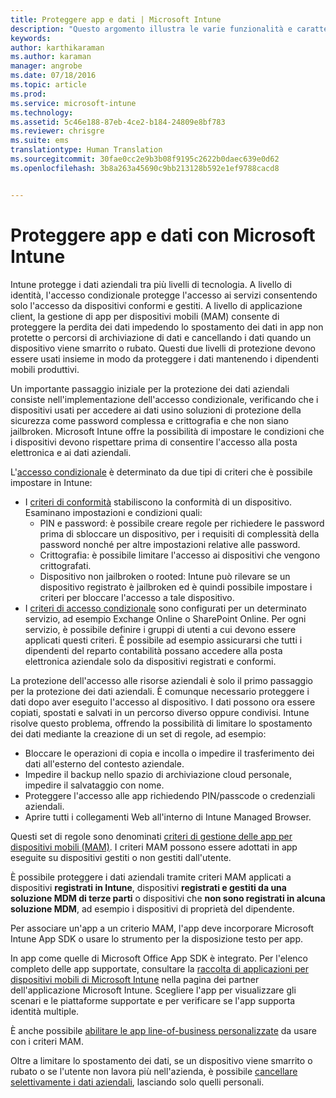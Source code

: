 ```yaml
---
title: Proteggere app e dati | Microsoft Intune
description: "Questo argomento illustra le varie funzionalità e caratteristiche disponibili in Intune per proteggere le app e i dati aziendali."
keywords: 
author: karthikaraman
ms.author: karaman
manager: angrobe
ms.date: 07/18/2016
ms.topic: article
ms.prod: 
ms.service: microsoft-intune
ms.technology: 
ms.assetid: 5c46e188-87eb-4ce2-b184-24809e8bf783
ms.reviewer: chrisgre
ms.suite: ems
translationtype: Human Translation
ms.sourcegitcommit: 30fae0cc2e9b3b08f9195c2622b0daec639e0d62
ms.openlocfilehash: 3b8a263a45690c9bb213128b592e1ef9788cacd8


---
```


# <a name="protect-apps-and-data-with-microsoft-intune"></a>Proteggere app e dati con Microsoft Intune


Intune protegge i dati aziendali tra più livelli di tecnologia.  A livello di identità, l'accesso condizionale protegge l'accesso ai servizi consentendo solo l'accesso da dispositivi conformi e gestiti.  A livello di applicazione client, la gestione di app per dispositivi mobili (MAM) consente di proteggere la perdita dei dati impedendo lo spostamento dei dati in app non protette o percorsi di archiviazione di dati e cancellando i dati quando un dispositivo viene smarrito o rubato.  Questi due livelli di protezione devono essere usati insieme in modo da proteggere i dati mantenendo i dipendenti mobili produttivi.

Un importante passaggio iniziale per la protezione dei dati aziendali consiste nell'implementazione dell'accesso condizionale, verificando che i dispositivi usati per accedere ai dati usino soluzioni di protezione della sicurezza come password complessa e crittografia e che non siano jailbroken. Microsoft Intune offre la possibilità di impostare le condizioni che i dispositivi devono rispettare prima di consentire l'accesso alla posta elettronica e ai dati aziendali.

L'[accesso condizionale](restrict-access-to-email-and-o365-services-with-microsoft-intune.md) è determinato da due tipi di criteri che è possibile impostare in Intune:
- I [criteri di conformità](introduction-to-device-compliance-policies-in-microsoft-intune.md) stabiliscono la conformità di un dispositivo. Esaminano impostazioni e condizioni quali:
  - PIN e password: è possibile creare regole per richiedere le password prima di sbloccare un dispositivo, per i requisiti di complessità della password nonché per altre impostazioni relative alle password.
  - Crittografia: è possibile limitare l'accesso ai dispositivi che vengono crittografati.
  - Dispositivo non jailbroken o rooted: Intune può rilevare se un dispositivo registrato è jailbroken ed è quindi possibile impostare i criteri per bloccare l'accesso a tale dispositivo.
- I [criteri di accesso condizionale](restrict-access-to-email-and-o365-services-with-microsoft-intune.md) sono configurati per un determinato servizio, ad esempio Exchange Online o SharePoint Online. Per ogni servizio, è possibile definire i gruppi di utenti a cui devono essere applicati questi criteri. È possibile ad esempio assicurarsi che tutti i dipendenti del reparto contabilità possano accedere alla posta elettronica aziendale solo da dispositivi registrati e conformi.

La protezione dell'accesso alle risorse aziendali è solo il primo passaggio per la protezione dei dati aziendali. È comunque necessario proteggere i dati dopo aver eseguito l'accesso al dispositivo. I dati possono ora essere copiati, spostati e salvati in un percorso diverso oppure condivisi. Intune risolve questo problema, offrendo la possibilità di limitare lo spostamento dei dati mediante la creazione di un set di regole, ad esempio:
- Bloccare le operazioni di copia e incolla o impedire il trasferimento dei dati all'esterno del contesto aziendale.
- Impedire il backup nello spazio di archiviazione cloud personale, impedire il salvataggio con nome.
- Proteggere l'accesso alle app richiedendo PIN/passcode o credenziali aziendali.
- Aprire tutti i collegamenti Web all'interno di Intune Managed Browser.

Questi set di regole sono denominati [criteri di gestione delle app per dispositivi mobili (MAM)](protect-app-data-using-mobile-app-management-policies-with-microsoft-intune.md).  I criteri MAM possono essere adottati in app eseguite su dispositivi gestiti o non gestiti dall'utente.  

È possibile proteggere i dati aziendali tramite criteri MAM applicati a dispositivi **registrati in Intune**, dispositivi **registrati e gestiti da una soluzione MDM di terze parti** o dispositivi che **non sono registrati in alcuna soluzione MDM**, ad esempio i dispositivi di proprietà del dipendente.

Per associare un'app a un criterio MAM, l'app deve incorporare Microsoft Intune App SDK o usare lo strumento per la disposizione testo per app.

In app come quelle di Microsoft Office App SDK è integrato. Per l'elenco completo delle app supportate, consultare la [raccolta di applicazioni per dispositivi mobili di Microsoft Intune](https://www.microsoft.com/en-us/cloud-platform/microsoft-intune-apps) nella pagina dei partner dell'applicazione Microsoft Intune. Scegliere l'app per visualizzare gli scenari e le piattaforme supportate e per verificare se l'app supporta identità multiple.

È anche possibile [abilitare le app line-of-business personalizzate](decide-how-to-prepare-apps-for-mobile-application-management-with-microsoft-intune.md) da usare con i criteri MAM.

Oltre a limitare lo spostamento dei dati, se un dispositivo viene smarrito o rubato o se l'utente non lavora più nell'azienda, è possibile [cancellare selettivamente i dati aziendali](wipe-managed-company-app-data-with-microsoft-intune.md), lasciando solo quelli personali.



<!--HONumber=Nov16_HO2-->


